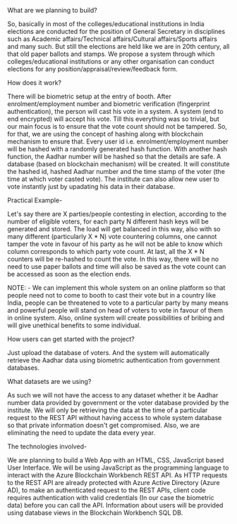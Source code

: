 What are we planning to build?

So, basically in most of the colleges/educational institutions in India elections are conducted for the position of General Secretary in disciplines such as Academic affairs/Technical affairs/Cultural affairs/Sports affairs and many such. But still the elections are held like we are in 20th century, all that old paper ballots and stamps. We propose a system through which colleges/educational institutions or any other organisation can conduct elections for any position/appraisal/review/feedback form.

How does it work?

There will be biometric setup at the entry of booth. After enrolment/employment number and biometric verification (fingerprint authentication), the person will cast his vote in a system. A system (end to end encrypted) will accept his vote. Till this everything was so trivial, but our main focus is to ensure that the vote count should not be tampered. So, for that, we are using the concept of hashing along with blockchain mechanism to ensure that. Every user id i.e. enrolment/employment number will be hashed with a randomly generated hash function. With another hash function, the Aadhar number will be hashed so that the details are safe. A database (based on blockchain mechanism) will be created. It will constitute the hashed id, hashed Aadhar number and the time stamp of the voter (the time at which voter casted vote).
The institute can also allow new user to vote instantly just by upadating his data in their database.

Practical Example-

Let's say there are X parties/people contesting in election, according to the number of eligible voters, for each party N different hash keys will be generated and stored. The load will get balanced in this way, also with so many different (particularly X * N) vote countering columns, one cannot tamper the vote in favour of his party as he will not be able to know which column corresponds to which party vote count. At last, all the X * N counters will be re-hashed to count the vote. In this way, there will be no need to use paper ballots and time will also be saved as the vote count can be accessed as soon as the election ends.

NOTE: - We can implement this whole system on an online platform so that people need not to come to booth to cast their vote but in a country like India, people can be threatened to vote to a particular party by many means and powerful people will stand on head of voters to vote in favour of them in online system. Also, online system will create possibilities of bribing and will give unethical benefits to some individual.

How users can get started with the project?

Just upload the database of voters. And the system will automatically retrieve the Aadhar data using biometric authentication from government databases.

What datasets are we using?

As such we will not have the access to any dataset whether it be Aadhar number data provided by government or the voter database provided by the institute. We will only be retrieving the data at the time of a particular request to the REST API without having access to whole system database so that private information doesn't get compromised. Also, we are eliminating the need to update the data every year. 

The technologies involved-

We are planning to build a Web App with an HTML, CSS, JavaScript based User Interface.
We will be using JavaScript as the programming language to interact with the Azure Blockchain Workbench REST API. As HTTP requests to the REST API are already protected with Azure Active Directory (Azure AD), to make an authenticated request to the REST APIs, client code requires authentication with valid credentials (In our case the biometric data) before you can call the API. 
Information about users will be provided using database views in the Blockchain Workbench SQL DB.
